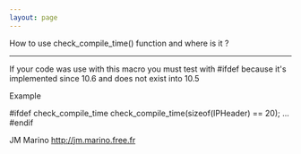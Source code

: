 ```yaml
---
layout: page
---
```


How to use check_compile_time() function and where is it ?

----
If your code was use with this macro you must test with #ifdef because it's implemented since 10.6 and does not exist into 10.5

Example

    
#ifdef check_compile_time
check_compile_time(sizeof(IPHeader) == 20);
...
#endif


JM Marino http://jm.marino.free.fr
